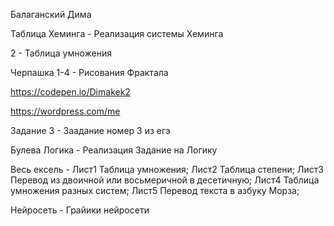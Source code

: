 Балаганский Дима

Таблица Хеминга - Реализация системы Хеминга

2 - Таблица умножения

Черпашка 1-4 - Рисования Фрактала

https://codepen.io/Dimakek2

https://wordpress.com/me

Задание 3 - Заадание номер 3 из егэ

Булева Логика - Реализация Задание на Логику

Весь ексель - Лист1 Таблица умножения; Лист2 Таблица степени; Лист3 Перевод из двоичной или восьмеричной в десетичную; Лист4 Таблица умножения разных систем; Лист5 Перевод текста в азбуку Морза;

Нейросеть -  Грайики нейросети
